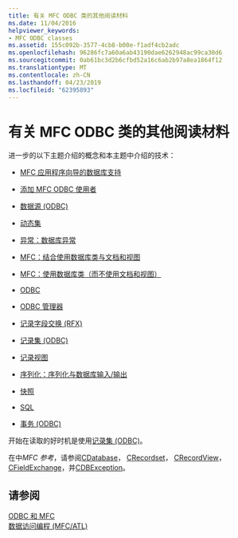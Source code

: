 ```yaml
---
title: 有关 MFC ODBC 类的其他阅读材料
ms.date: 11/04/2016
helpviewer_keywords:
- MFC ODBC classes
ms.assetid: 155c092b-3577-4cb8-b00e-f1adf4cb2adc
ms.openlocfilehash: 96286fc7a60a6ab43190dae6262948ac99ca30d6
ms.sourcegitcommit: 0ab61bc3d2b6cfbd52a16c6ab2b97a8ea1864f12
ms.translationtype: MT
ms.contentlocale: zh-CN
ms.lasthandoff: 04/23/2019
ms.locfileid: "62395893"
---
```

# <a name="further-reading-about-the-mfc-odbc-classes"></a>有关 MFC ODBC 类的其他阅读材料

进一步的以下主题介绍的概念和本主题中介绍的技术：

- [MFC 应用程序向导的数据库支持](../../mfc/reference/database-support-mfc-application-wizard.md)

- [添加 MFC ODBC 使用者](../../mfc/reference/adding-an-mfc-odbc-consumer.md)

- [数据源 (ODBC)](../../data/odbc/data-source-odbc.md)

- [动态集](../../data/odbc/dynaset.md)

- [异常：数据库异常](../../mfc/exceptions-database-exceptions.md)

- [MFC：结合使用数据库类与文档和视图](../../data/mfc-using-database-classes-with-documents-and-views.md)

- [MFC：使用数据库类（而不使用文档和视图）](../../data/mfc-using-database-classes-without-documents-and-views.md)

- [ODBC](../../data/odbc/odbc-basics.md)

- [ODBC 管理器](../../data/odbc/odbc-administrator.md)

- [记录字段交换 (RFX)](../../data/odbc/record-field-exchange-rfx.md)

- [记录集 (ODBC)](../../data/odbc/recordset-odbc.md)

- [记录视图](../../data/record-views-mfc-data-access.md)

- [序列化：序列化与数据库输入/输出](../../mfc/serialization-serialization-vs-database-input-output.md)

- [快照](../../data/odbc/snapshot.md)

- [SQL](../../data/odbc/sql.md)

- [事务 (ODBC)](../../data/odbc/transaction-odbc.md)

开始在读取的好时机是使用[记录集 (ODBC)](../../data/odbc/recordset-odbc.md)。

在中*MFC 参考*，请参阅[CDatabase](../../mfc/reference/cdatabase-class.md)， [CRecordset](../../mfc/reference/crecordset-class.md)， [CRecordView](../../mfc/reference/crecordview-class.md)， [CFieldExchange](../../mfc/reference/cfieldexchange-class.md)，并[CDBException](../../mfc/reference/cdbexception-class.md)。

## <a name="see-also"></a>请参阅

[ODBC 和 MFC](../../data/odbc/odbc-and-mfc.md)<br/>
[数据访问编程 (MFC/ATL)](../../data/data-access-programming-mfc-atl.md)